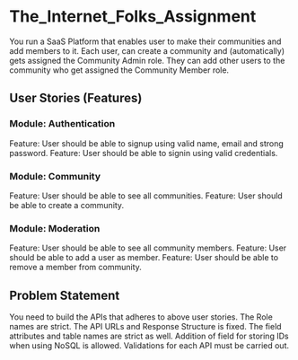 # The_Internet_Folks_Assignment

<p>You run a SaaS Platform that enables user to make their communities and add members to it.
Each user, can create a community and (automatically) gets assigned the Community Admin role. They can add other users to the community who get assigned the Community Member role.</p>

<h2>User Stories (Features)</h2>

<h3>Module: Authentication</h3>
  Feature: User should be able to signup using valid name, email and strong password.
  Feature: User should be able to signin using valid credentials.
<h3>Module: Community</h3>
  Feature: User should be able to see all communities.
  Feature: User should be able to create a community.
<h3>Module: Moderation</h3>
  Feature: User should be able to see all community members.
  Feature: User should be able to add a user as member.
  Feature: User should be able to remove a member from community.
  
<h2>Problem Statement</h2>
  You need to build the APIs that adheres to above user stories.
  The Role names are strict.
  The API URLs and Response Structure is fixed.
  The field attributes and table names are strict as well.
  Addition of field for storing IDs when using NoSQL is allowed.
  Validations for each API must be carried out.
